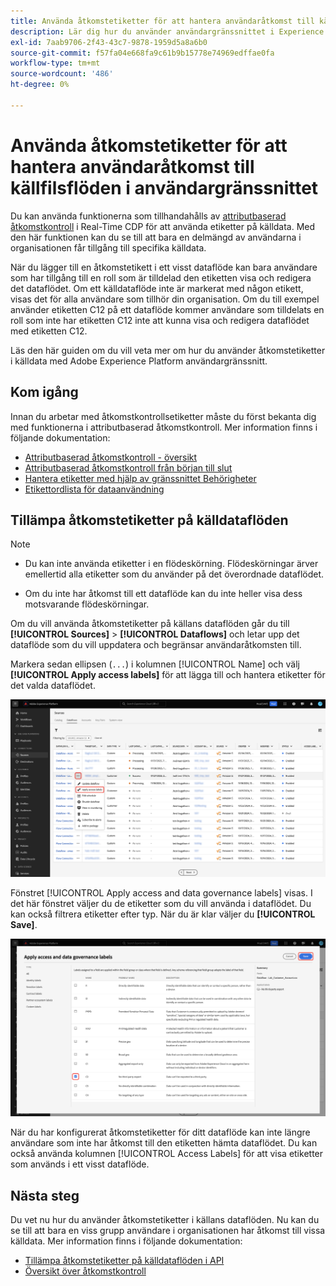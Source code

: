 ```yaml
---
title: Använda åtkomstetiketter för att hantera användaråtkomst till källfilsflöden i användargränssnittet
description: Lär dig hur du använder användargränssnittet i Experience Platform för att använda åtkomstetiketter och hantera användaråtkomst till källans dataflöden.
exl-id: 7aab9706-2f43-43c7-9878-1959d5a8a6b0
source-git-commit: f57fa04e668fa9c61b9b15778e74969edffae0fa
workflow-type: tm+mt
source-wordcount: '486'
ht-degree: 0%

---
```


# Använda åtkomstetiketter för att hantera användaråtkomst till källfilsflöden i användargränssnittet

Du kan använda funktionerna som tillhandahålls av [attributbaserad åtkomstkontroll](../../../access-control/abac/overview.md) i Real-Time CDP för att använda etiketter på källdata. Med den här funktionen kan du se till att bara en delmängd av användarna i organisationen får tillgång till specifika källdata.

När du lägger till en åtkomstetikett i ett visst dataflöde kan bara användare som har tillgång till en roll som är tilldelad den etiketten visa och redigera det dataflödet. Om ett källdataflöde inte är markerat med någon etikett, visas det för alla användare som tillhör din organisation. Om du till exempel använder etiketten C12 på ett dataflöde kommer användare som tilldelats en roll som inte har etiketten C12 inte att kunna visa och redigera dataflödet med etiketten C12.

Läs den här guiden om du vill veta mer om hur du använder åtkomstetiketter i källdata med Adobe Experience Platform användargränssnitt.

## Kom igång

Innan du arbetar med åtkomstkontrollsetiketter måste du först bekanta dig med funktionerna i attributbaserad åtkomstkontroll. Mer information finns i följande dokumentation:

* [Attributbaserad åtkomstkontroll - översikt](../../../access-control/abac/overview.md)
* [Attributbaserad åtkomstkontroll från början till slut](../../../access-control/abac/end-to-end-guide.md)
* [Hantera etiketter med hjälp av gränssnittet Behörigheter](../../../access-control/abac/ui/labels.md)
* [Etikettordlista för dataanvändning](../../../data-governance/labels/reference.md)

## Tillämpa åtkomstetiketter på källdataflöden

>[!NOTE]
>
>* Du kan inte använda etiketter i en flödeskörning. Flödeskörningar ärver emellertid alla etiketter som du använder på det överordnade dataflödet.
>
>* Om du inte har åtkomst till ett dataflöde kan du inte heller visa dess motsvarande flödeskörningar.

Om du vill använda åtkomstetiketter på källans dataflöden går du till **[!UICONTROL Sources]** > **[!UICONTROL Dataflows]** och letar upp det dataflöde som du vill uppdatera och begränsar användaråtkomsten till.

Markera sedan ellipsen (`...`) i kolumnen [!UICONTROL Name] och välj **[!UICONTROL Apply access labels]** för att lägga till och hantera etiketter för det valda dataflödet.

![Dataflödssidan i källor med alternativet Använd åtkomstetiketter markerat.](../../images/tutorials/labels/apply_access_labels.png)

Fönstret [!UICONTROL Apply access and data governance labels] visas. I det här fönstret väljer du de etiketter som du vill använda i dataflödet. Du kan också filtrera etiketter efter typ. När du är klar väljer du **[!UICONTROL Save]**.

![Fönstret med etiketter för datastyrning med etiketten C2 markerat.](../../images/tutorials/labels/labels_window.png)

När du har konfigurerat åtkomstetiketter för ditt dataflöde kan inte längre användare som inte har åtkomst till den etiketten hämta dataflödet. Du kan också använda kolumnen [!UICONTROL Access Labels] för att visa etiketter som används i ett visst dataflöde.

## Nästa steg

Du vet nu hur du använder åtkomstetiketter i källans dataflöden. Nu kan du se till att bara en viss grupp användare i organisationen har åtkomst till vissa källdata. Mer information finns i följande dokumentation:

* [Tillämpa åtkomstetiketter på källdataflöden i API](../api/labels.md)
* [Översikt över åtkomstkontroll](../../../access-control/home.md)
